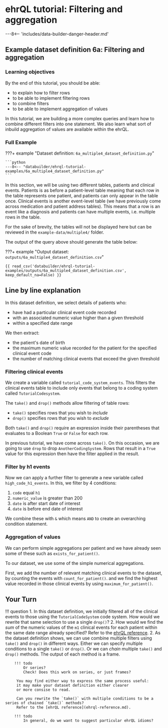 # ehrQL tutorial: Filtering and aggregation

---8<-- 'includes/data-builder-danger-header.md'

## Example dataset definition 6a: Filtering and aggregation

### Learning objectives
By the end of this tutorial, you should be able:

* to explain how to filter rows
* to be able to implement filtering rows
* to combine filters 
* to be able to implement aggregation of values

In this tutorial, we are building a more complex queries and learn how to combine different filters into one statement. We also learn what sort of inbuild aggregation of values are available within the ehrQL.

### Full Example

???+ example "Dataset definition: `6a_multiple4_dataset_definition.py`"

    ```python
    ---8<-- "databuilder/ehrql-tutorial-examples/6a_multiple4_dataset_definition.py"
    ```

In this section, we will be using two different tables, patients and clinical events. Patients is as before a patient-level table meaning that each row in the table represents one patient, and patients can only appear in the table once. Clinical events is another event-level table (we have previously come across medication and patient address tables). This means that a row is an event like a diagnosis and patients can have multiple events, i.e. multiple rows in the table. 

For the sake of brevity, the tables will not be displayed here but can be reviewed in the `example-data/multiple4/` folder.  

The output of the query above should generate the table below: 

???+ example "Output dataset: `outputs/6a_multiple4_dataset_definition.csv`"

    {{ read_csv('databuilder/ehrql-tutorial-examples/outputs/6a_multiple4_dataset_definition.csv', keep_default_na=False) }}

## Line by line explanation
In this dataset definition, we select details of patients who:

* have had a particular clinical event code recorded
* with an associated numeric value higher than a given threshold
* within a specified date range

We then extract:

* the patient's date of birth
* the maximum numeric value recorded for the patient for the specified
  clinical event code
* the number of matching clinical events that exceed the given threshold

### Filtering clinical events
We create a variable called `tutorial_code_system_events`. This filters the clinical events table to include only events that belong to a coding system called `TutorialCodesystem`. 

The `take()` and `drop()` methods allow filtering of table rows:

* `take()` specifies rows that you wish to *include*
* `drop()` specifies rows that you wish to *exclude*

Both `take()` and `drop()` require an expression inside their parentheses that evaluates to a Boolean `True` or `False` for each row.

In previous tutorial, we have come across `take()`. On this occasion, we are going to use `drop` to drop `AnotherCodingSystem`. Rows that result in a `True` value for this expression then have the filter applied in the result.

### Filter by h1 events
Now we can apply a further filter to generate a new variable called `high_code_h1_events`. In this, we filter by 4 conditions:

1. `code` equal `h1`
2. `numeric_value` is greater than 200
3. `date` is after start date of interest
4. `date` is before end date of interest

We combine these with `&` which means `AND` to create an overarching condition statement. 

### Aggregation of values
We can perform simple aggregations per patient
and we have already seen some of these such as `exists_for_patient()`.

To our dataset, we use some of the simple numerical aggregations.

First, we add the number of relevant matching clinical events to the dataset,
by counting the events with `count_for_patient()`.
and we find the highest value recorded in those clinical events
by using `maximum_for_patient()`.

## Your Turn

!!! question
    1. In this dataset definition,
       we initially filtered all of the clinical events to those using the `TutorialCodeSystem` code system.
       How would we rewrite that same selection to use a single `drop()`?
    2. How would we find the *sum* of the numeric values of the `m1` clinical events
       for each patient within the same date range already specified?
       Refer to the [ehrQL reference](ehrql-reference.md).
    2. As the dataset definition shows,
       we can use combine multiple filters using `take()` and `drop()`
       in different ways.
       Either we can specify multiple conditions to a single `take()` or
       `drop()`.
       Or we can *chain* multiple `take()` and `drop()` methods.
       The output of each method is a frame.

        !!! todo
            Or series?
            Check! Does this work on series, or just frames?

         You may find either way to express the same process useful:
         it may make your dataset definition either clearer
         or more consise to read.

         Can you rewrite the `take()` with multiple conditions to be a series of chained `take()` methods?
         Refer to the [ehrQL reference](ehrql-reference.md).

        !!! todo
            In general, do we want to suggest particular ehrQL idioms?

